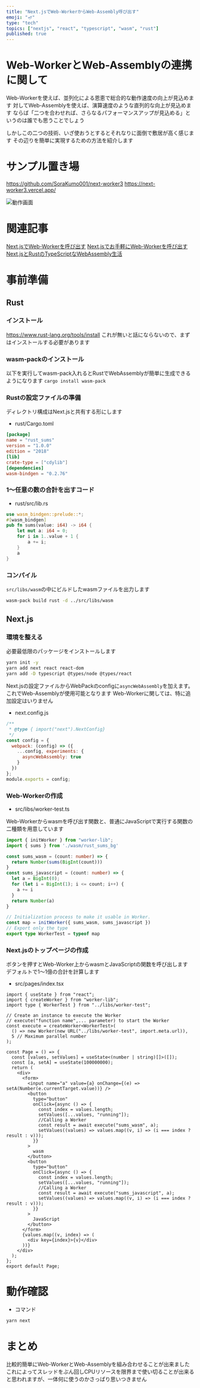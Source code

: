 ```yaml
---
title: "Next.jsでWeb-WorkerからWeb-Assembly呼び出す"
emoji: "🪔"
type: "tech"
topics: ["nextjs", "react", "typescript", "wasm", "rust"]
published: true
---
```


# Web-WorkerとWeb-Assemblyの連携に関して

Web-Workerを使えば、並列化による恩恵で総合的な動作速度の向上が見込めます
対してWeb-Assemblyを使えば、演算速度のような直列的な向上が見込めます
ならば「二つを合わせれば、さらなるパフォーマンスアップが見込める」というのは誰でも思うことでしょう

しかしこの二つの技術、いざ使おうとするとそれなりに面倒で敷居が高く感じます
その辺りを簡単に実現するための方法を紹介します

# サンプル置き場

<https://github.com/SoraKumo001/next-worker3>
<https://next-worker3.vercel.app/>

![動作画面](/images/20210827-WebWorker3.gif)

# 関連記事

[Next.jsでWeb-Workerを呼び出す](https://zenn.dev/sora_kumo/articles/65420761a0bec2)
[Next.jsでお手軽にWeb-Workerを呼び出す](https://zenn.dev/sora_kumo/articles/bb10104c12080e)
[Next.jsとRustのTypeScriptなWebAssembly生活](https://qiita.com/SoraKumo/items/d68b78bedda91ff08435)

# 事前準備

## Rust

### インストール

<https://www.rust-lang.org/tools/install>
これが無いと話にならないので、まずはインストールする必要があります

### wasm-packのインストール

以下を実行してwasm-pack入れるとRustでWebAssemblyが簡単に生成できるようになります
`cargo install wasm-pack`

### Rustの設定ファイルの準備

ディレクトリ構成はNext.jsと共有する形にします

- rust/Cargo.toml

```toml
[package]
name = "rust_sums"
version = "1.0.0"
edition = "2018"
[lib]
crate-type = ["cdylib"]
[dependencies]
wasm-bindgen = "0.2.76"
```

### 1～任意の数の合計を出すコード

- rust/src/lib.rs

```rust
use wasm_bindgen::prelude::*;
#[wasm_bindgen]
pub fn sums(value: i64) -> i64 {
    let mut a: i64 = 0;
    for i in 1..value + 1 {
        a += i;
    }
    a
}
```

### コンパイル

`src/libs/wasm`の中にビルドしたwasmファイルを出力します

```bash
wasm-pack build rust -d ../src/libs/wasm
```

## Next.js

### 環境を整える

必要最低限のパッケージをインストールします

```bash
yarn init -y
yarn add next react react-dom
yarn add -D typescript @types/node @types/react
```

Next.jsの設定ファイルからWebPackのconfigに`asyncWebAssembly`を加えます。これでWeb-Assemblyが使用可能となります
Web-Workerに関しては、特に追加設定はいりません

- next.config.js

```js
/**
 * @type { import("next").NextConfig}
 */
const config = {
  webpack: (config) => ({
    ...config, experiments: {
      asyncWebAssembly: true
    }
  })
};
module.exports = config;
```

### Web-Workerの作成

- src/libs/worker-test.ts

Web-Workerからwasmを呼び出す関数と、普通にJavaScriptで実行する関数の二種類を用意しています

```ts
import { initWorker } from "worker-lib";
import { sums } from './wasm/rust_sums_bg'

const sums_wasm = (count: number) => {
  return Number(sums(BigInt(count)))
}
const sums_javascript = (count: number) => {
  let a = BigInt(0);
  for (let i = BigInt(1); i <= count; i++) {
    a += i
  }
  return Number(a)
}

// Initialization process to make it usable in Worker.
const map = initWorker({ sums_wasm, sums_javascript })
// Export only the type
export type WorkerTest = typeof map
```

### Next.jsのトップページの作成

ボタンを押すとWeb-Worker上からwasmとJavaScriptの関数を呼び出します
デフォルトで1～1億の合計を計算します

- src/pages/index.tsx

```tsx
import { useState } from "react";
import { createWorker } from "worker-lib";
import type { WorkerTest } from "../libs/worker-test";

// Create an instance to execute the Worker
// execute("function name",... parameter) to start the Worker
const execute = createWorker<WorkerTest>(
  () => new Worker(new URL("../libs/worker-test", import.meta.url)),
  5 // Maximum parallel number
);

const Page = () => {
  const [values, setValues] = useState<(number | string)[]>([]);
  const [a, setA] = useState(100000000);
  return (
    <div>
      <form>
        <input name="a" value={a} onChange={(e) => setA(Number(e.currentTarget.value))} />
        <button
          type="button"
          onClick={async () => {
            const index = values.length;
            setValues([...values, "running"]);
            //Calling a Worker
            const result = await execute("sums_wasm", a);
            setValues((values) => values.map((v, i) => (i === index ? result : v)));
          }}
        >
          wasm
        </button>
        <button
          type="button"
          onClick={async () => {
            const index = values.length;
            setValues([...values, "running"]);
            //Calling a Worker
            const result = await execute("sums_javascript", a);
            setValues((values) => values.map((v, i) => (i === index ? result : v)));
          }}
        >
          JavaScript
        </button>
      </form>
      {values.map((v, index) => (
        <div key={index}>{v}</div>
      ))}
    </div>
  );
};
export default Page;
```

# 動作確認

- コマンド  

```bash
yarn next
```

# まとめ

比較的簡単にWeb-WorkerとWeb-Assemblyを組み合わせることが出来ました
これによってスレッドをぶん回しCPUリソースを限界まで使い切ることが出来ると思われますが、一体何に使うのかさっぱり思いつきません
